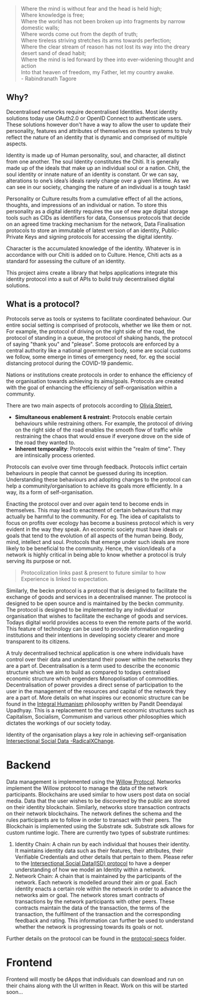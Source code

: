 > Where the mind is without fear and the head is held high; <br>
> Where knowledge is free; <br>
> Where the world has not been broken up into fragments by narrow domestic walls; <br>
> Where words come out from the depth of truth; <br>
> Where tireless striving stretches its arms towards perfection; <br>
> Where the clear stream of reason has not lost its way into the dreary desert sand of dead habit; <br>
> Where the mind is led forward by thee into ever-widening thought and action <br>
> Into that heaven of freedom, my Father, let my country awake. <br>
> \- Rabindranath Tagore

## Why?
Decentralised networks require decentralised Identities. Most identity solutions today use OAuth2.0 or OpenID Connect to authenticate users. These solutions however don't have a way to allow the user to update their personality, features and attributes of themselves on these systems to truly reflect the nature of an identity that is dynamic and comprised of multiple aspects.

Identity is made up of Human personality, soul, and character, all distinct from one another. The soul Identity constitutes the Chiti. It is generally made up of the ideals that make up an individual soul or a nation. Chiti, the soul identity or innate nature of an identity is constant. Or we can say, alterations to one’s idea’s ideals rarely change over a given lifetime. As we can see in our society, changing the nature of an individual is a tough task!

Personality or Culture results from a cumulative effect of all the actions, thoughts, and impressions of an individual or nation. To store this personality as a digital identity requires the use of new age digital storage tools such as CIDs as identifiers for data, Consensus protocols that decide on an agreed time tracking mechanism for the network, Data Finalisation protocols to store an immutable of latest version of an identity, Public-Private Keys and signing protocols for accessing the digital identity.

Character is the accumulated knowledge of the identity. Whatever is in accordance with our Chiti is added on to Culture. Hence, Chiti acts as a standard for assessing the culture of an identity.

This project aims create a library that helps applications integrate this identity protocol into a suit of APIs to build truly decentralised digital solutions.

## What is a protocol?
Protocols serve as tools or systems to facilitate coordinated behaviour. Our entire social setting is comprised of protocols, whether we like them or not. For example, the protocol of driving on the right side of the road, the protocol of standing in a queue, the protocol of shaking hands, the protocol of saying "thank you" and "please". Some protocols are enforced by a central authority like a national government body, some are social customs we follow, some emerge in times of emergency need, for. eg the social distancing protocol during the COVID-19 pandemic.

Nations or institutions create protocols in order to enhance the efficiency of the organisation towards achieving its aims/goals. Protocols are created with the goal of enhancing the efficiency of self-organisation within a community.

There are two main aspects of protocols according to [Olivia Steiert](https://summerofprotocols.com/research/protocols-in-emergency-time),
* **Simultaneous enablement & restraint**: Protocols enable certain behaviours while restraining others. For example, the protocol of driving on the right side of the road enables the smooth flow of traffic while restraining the chaos that would ensue if everyone drove on the side of the road they wanted to.
* **Inherent temporality**: Protocols exist within the "realm of time". They are intinsically process oriented.

Protocols can evolve over time through feedback. Protocols inflict certain behaviours in people that cannot be guessed during its inception. Understanding these behaviours and adopting changes to the protocol can help a community/organisation to achieve its goals more efficiently. In a way, its a form of self-organisation.

Enacting the protocol over and over again tend to become ends in themselves. This may lead to enactment of certain behaviours that may actually be harmful to the community. For eg. The idea of capitalists to focus on profits over ecology has become a business protocol which is very evident in the way they speak. An economic society must have ideals or goals that tend to the evolution of all aspects of the human being. Body, mind, intellect and soul. Protocols that emerge under such ideals are more likely to be beneficial to the community. Hence, the vision/ideals of a network is highly critical in being able to know whether a protocol is truly serving its purpose or not.

> Protocolization links past & present to future similar to how Experience is linked to expectation.

Similarly, the beckn protocol is a protocol that is designed to facilitate the exchange of goods and services in a decentralised manner. The protocol is designed to be open source and is maintained by the beckn community. The protocol is designed to be implemented by any individual or organisation that wishes to facilitate the exchange of goods and services. Todays digital world provides access to even the remote parts of the world. This feature of technology can be used to provide information regarding institutions and their intentions in developing society clearer and more transparent to its citizens.

A truly decentralised technical application is one where individuals have control over their data and understand their power within the networks they are a part of. Decentralisation is a term used to describe the economic structure which we aim to build as compared to todays centralised economic structure which engenders Monopolisation of commodities. Decentralisation of power provides a direct sense of participation to the user in the management of the resources and capital of the network they are a part of. More details on what inspires our economic structure can be found in the [Integral Humanism](https://deendayalupadhyay.org/images/book/Booklet%20on%20IntegralHumanism.pdf?ref=quillette.com) philosophy written by Pandit Deendayal Upadhyay. This is a replacement to the current economic structures such as Capitalism, Socialism, Communism and various other philosophies which dictates the workings of our society today.

Identity of the organisation plays a key role in achieving self-organisation [Intersectional Social Data -RadicalXChange](https://www.radicalxchange.org/media/blog/2019-10-24-uh78r5/). 

# Backend
Data management is implemented using the [Willow Protocol](https://willowprotocol.org/specs/index.html#specifications). Networks implement the Willow protocol to manage the data of the network participants. Blockchains are used similar to how users post data on social media. Data that the user wishes to be discovered by the public are stored on their identity blockchain. Similarly, networks store transaction contracts on their network blockchains. The network defines the schema and the rules participants are to follow in order to transact with their peers. 
The Blockchain is implemented using the Substrate sdk. Substrate sdk allows for custom runtime logic. There are currently two types of substrate runtimes:
1. Identity Chain: A chain run by each individual that houses their identity. It maintains identity data such as their features, their attributes, their Verifiable Credentials and other details that pertain to them. Please refer to the [Intersectional Social Data(ISD) protocol](https://papers.ssrn.com/sol3/papers.cfm?abstract_id=3375436) to have a deeper understanding of how we model an Identity within a network.
2. Network Chain: A chain that is maintained by the participants of the network. Each network is modelled around their aim or goal. Each identity enacts a certain role within the network in order to advance the networks aim or goal. The network stores smart contracts of transactions by the network participants with other peers. These contracts maintain the data of the transaction, the terms of the transaction, the fulfilment of the transaction and the corresponding feedback and rating. This information can further be used to understand whether the network is progressing towards its goals or not.

Further details on the protocol can be found in the [protocol-specs](./docs/protocol-specs) folder.

# Frontend
Frontend will mostly be dApps that individuals can download and run on their chains along with the UI written in React. Work on this will be started soon...